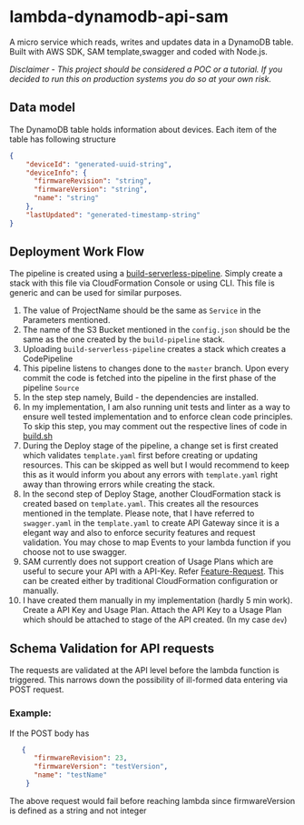 # lambda-dynamodb-api-sam
A micro service which reads, writes and updates data in a DynamoDB table.  Built with AWS SDK, SAM template,swagger and coded with Node.js.

*Disclaimer - This project should be considered a POC or a tutorial. If you decided to run this on production systems you do so at your own risk.*

## Data model
The DynamoDB table holds information about devices.  Each item of the table has following structure

```json
{
    "deviceId": "generated-uuid-string",
    "deviceInfo": {
      "firmwareRevision": "string",
      "firmwareVersion": "string",
      "name": "string"
    },
    "lastUpdated": "generated-timestamp-string"
}
```

## Deployment Work Flow

The pipeline is created using a [build-serverless-pipeline](./build-pipeline-serverless.yaml). Simply create a stack with this file via CloudFormation Console or using CLI.  This file is generic and can be used for similar purposes.

1. The value of ProjectName should be the same as `Service` in the Parameters mentioned.
2. The name of the S3 Bucket mentioned in the `config.json` should be the same as the one created by the `build-pipeline` stack.
3. Uploading `build-serverless-pipeline` creates a stack which creates a CodePipeline
4. This pipeline listens to changes done to the `master` branch.  Upon every commit the code is fetched into the pipeline in the first phase of the pipeline `Source`
5. In the step step namely, Build - the dependencies are installed.
6. In my implementation, I am also running unit tests and linter as a way to ensure well tested implementation and to enforce clean code principles.  To skip this step, you may comment out the respective lines of code in [build.sh](./build.sh)
7. During the Deploy stage of the pipeline, a change set is first created which validates `template.yaml` first before creating or updating resources.  This can be skipped as well but I would recommend to keep this as it would inform you about any errors with `template.yaml` right away than throwing errors while creating the stack.
8. In the second step of Deploy Stage, another CloudFormation stack is created based on `template.yaml`.  This creates all the resources mentioned in the template.  Please note, that I have referred to `swagger.yaml` in the `template.yaml` to create API Gateway since it is a elegant way and also to enforce security features and request validation.  You may chose to map Events to your lambda function if you choose not to use swagger.
9. SAM currently does not support creation of Usage Plans which are useful to secure your API with a API-Key.  Refer [Feature-Request](https://github.com/awslabs/serverless-application-model/issues/248).  This can be created either by traditional CloudFormation configuration or manually.
10. I have created them manually in my implementation (hardly 5 min work). Create a API Key and Usage Plan. Attach the API Key to a Usage Plan which should be attached to stage of the API created. (In my case `dev`)

## Schema Validation for API requests
The requests are validated at the API level before the lambda function is triggered.  This narrows down the possibility of ill-formed data entering via POST request.

### Example:
If the POST body has 

```json
   {
      "firmwareRevision": 23,
      "firmwareVersion": "testVersion",
      "name": "testName"
    }
```

The above request would fail before reaching lambda since firmwareVersion is defined as a string and not integer